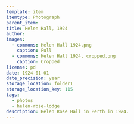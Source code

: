 ```yaml
---
template: item
itemtype: Photograph
parent_item: 
title: Helen Hall, 1924
author: 
images:
  - commons: Helen Hall 1924.png
    caption: Full
  - commons: Helen Hall 1924, cropped.png
    caption: Cropped
license: pd
date: 1924-01-01
date_precision: year
storage_location: folder1
storage_location_key: 115
tags:
  - photos
  - helen-rose-lodge
description: Helen Rose Hall in Perth in 1924.
---
```

